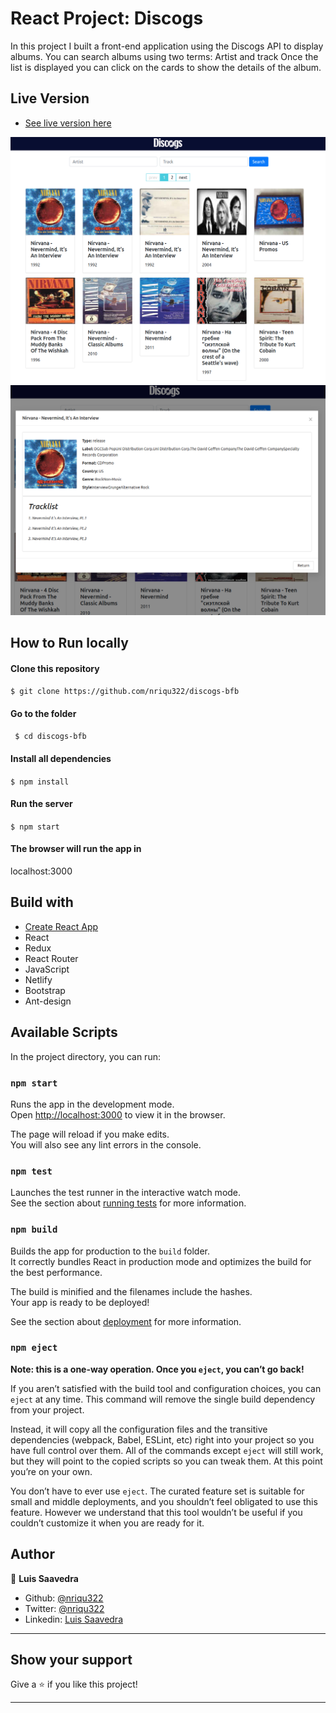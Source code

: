 # React Project: Discogs

In this project I built a front-end application using the Discogs API to display albums. You can search albums using two terms: Artist and track
Once the list is displayed you can click on the cards to show the details of the album.

## Live Version

* [See live version here](https://nriqu322-discogs-bfb.netlify.app/)

<img src="src/resources/screenshot-main.png" width=768 />
<img src="src/resources/screenshot-details.png" width=768 />

## How to Run locally

#### Clone this repository

``` $ git clone https://github.com/nriqu322/discogs-bfb ```

#### Go to the folder

``` $ cd discogs-bfb```

#### Install all dependencies

``` $ npm install ```

#### Run the server

``` $ npm start ```

#### The browser will run the app in

localhost:3000

## Build with
* [Create React App](https://github.com/facebook/create-react-app)
* React
* Redux
* React Router
* JavaScript
* Netlify
* Bootstrap
* Ant-design

## Available Scripts

In the project directory, you can run:

### `npm start`

Runs the app in the development mode.<br />
Open [http://localhost:3000](http://localhost:3000) to view it in the browser.

The page will reload if you make edits.<br />
You will also see any lint errors in the console.

### `npm test`

Launches the test runner in the interactive watch mode.<br />
See the section about [running tests](https://facebook.github.io/create-react-app/docs/running-tests) for more information.

### `npm build`

Builds the app for production to the `build` folder.<br />
It correctly bundles React in production mode and optimizes the build for the best performance.

The build is minified and the filenames include the hashes.<br />
Your app is ready to be deployed!

See the section about [deployment](https://facebook.github.io/create-react-app/docs/deployment) for more information.

### `npm eject`

**Note: this is a one-way operation. Once you `eject`, you can’t go back!**

If you aren’t satisfied with the build tool and configuration choices, you can `eject` at any time. This command will remove the single build dependency from your project.

Instead, it will copy all the configuration files and the transitive dependencies (webpack, Babel, ESLint, etc) right into your project so you have full control over them. All of the commands except `eject` will still work, but they will point to the copied scripts so you can tweak them. At this point you’re on your own.

You don’t have to ever use `eject`. The curated feature set is suitable for small and middle deployments, and you shouldn’t feel obligated to use this feature. However we understand that this tool wouldn’t be useful if you couldn’t customize it when you are ready for it.

## Author

👤 **Luis Saavedra**
- Github: [@nriqu322](https://github.com/nriqu322)
- Twitter: [@nriqu322](https://twitter.com/nriqu322)
- Linkedin: [Luis Saavedra](https://linkedin.com/in/luis-saavedra-sanchez/)

---

## Show your support

Give a ⭐️ if you like this project!

---